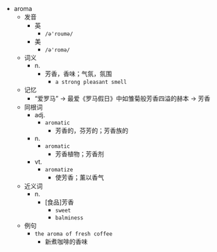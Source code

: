 - aroma
  - 发音
    - 英
      - `/ə'roumə/`
    - 美
      - `/ə'romə/`
  - 词义
    - n.
      - 芳香，香味；气氛，氛围
        - `a strong pleasant smell`
  - 记忆
    - “爱罗马” → 最爱《罗马假日》中如雏菊般芳香四溢的赫本 → 芳香
  - 同根词
    - adj.
      - `aromatic`
        - 芳香的，芬芳的；芳香族的
    - n.
      - `aromatic`
        - 芳香植物；芳香剂
    - vt.
      - `aromatize`
        - 使芳香；薰以香气
  - 近义词
    - n.
      - [食品]芳香
        - `sweet`
        - `balminess`
  - 例句
    - `the aroma of fresh coffee`
      - 新煮咖啡的香味

